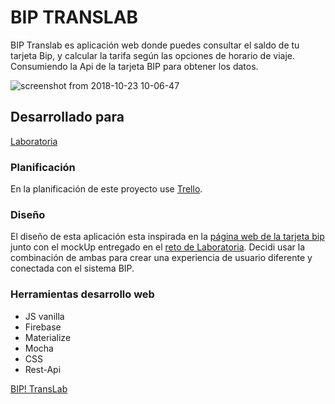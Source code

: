 # BIP TRANSLAB

BIP Translab es aplicación web donde puedes consultar el saldo de tu tarjeta Bip, y calcular la tarifa según las opciones de horario de viaje. Consumiendo la Api de la tarjeta BIP para obtener los datos.

![screenshot from 2018-10-23 10-06-47](https://user-images.githubusercontent.com/39122711/47362722-75dd7700-d6ab-11e8-90de-df7fe8f66422.png)

## Desarrollado para
[Laboratoria](https://www.laboratoria.la/)

### Planificación

En la planificación de este proyecto use [Trello](https://trello.com/b/kZ4QcznP/translab).

### Diseño
El diseño de esta aplicación esta inspirada en la [página web de la tarjeta bip](http://www.tarjetabip.cl/) junto con el mockUp entregado en el [reto de Laboratoria](https://github.com/natichan/TransLab/blob/master/assets/img/MockUpRetoLaboratoria). Decidi usar la combinación de ambas para crear una experiencia de usuario diferente y conectada con el sistema BIP.

### Herramientas desarrollo web
- JS vanilla
- Firebase
- Materialize
- Mocha
- CSS
- Rest-Api

[BIP! TransLab](https://natichan.github.io/TransLab/)
